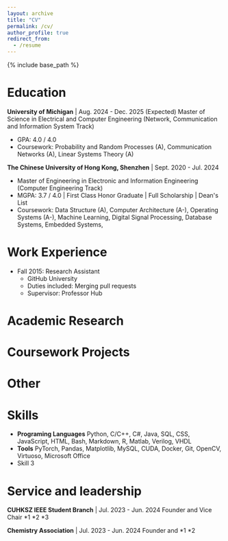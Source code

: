 ```yaml
---
layout: archive
title: "CV"
permalink: /cv/
author_profile: true
redirect_from:
  - /resume
---
```


{% include base_path %}

Education
======
**University of Michigan** | Aug. 2024 - Dec. 2025 (Expected) 
Master of Science in Electrical and Computer Engineering (Network, Communication and Information System Track)
* GPA: 4.0 / 4.0
* Coursework: Probability and Random Processes (A), Communication Networks (A), Linear Systems Theory (A)

**The Chinese University of Hong Kong, Shenzhen** | Sept. 2020 - Jul. 2024
* Master of Engineering in Electronic and Information Engineering (Computer Engineering Track)
* MGPA: 3.7 / 4.0 | First Class Honor Graduate | Full Scholarship | Dean's List
* Coursework: Data Structure (A), Computer Architecture (A-), Operating Systems (A-), Machine Learning, Digital Signal Processing, Database Systems, Embedded Systems,

Work Experience
======
* Fall 2015: Research Assistant
  * GitHub University
  * Duties included: Merging pull requests
  * Supervisor: Professor Hub

Academic Research
======

Coursework Projects
======

Other
======

Skills
======
* **Programing Languages** Python, C/C++, C#, Java, SQL, CSS, JavaScript, HTML, Bash, Markdown, R, Matlab, Verilog, VHDL
* **Tools** PyTorch, Pandas, Matplotlib, MySQL, CUDA, Docker, Git, OpenCV, Virtuoso, Microsoft Office
* Skill 3

Service and leadership
======
**CUHKSZ IEEE Student Branch** | Jul. 2023 - Jun. 2024
Founder and Vice Chair
*1
*2
*3

**Chemistry Association** | Jul. 2023 - Jun. 2024
Founder and 
*1
*2
